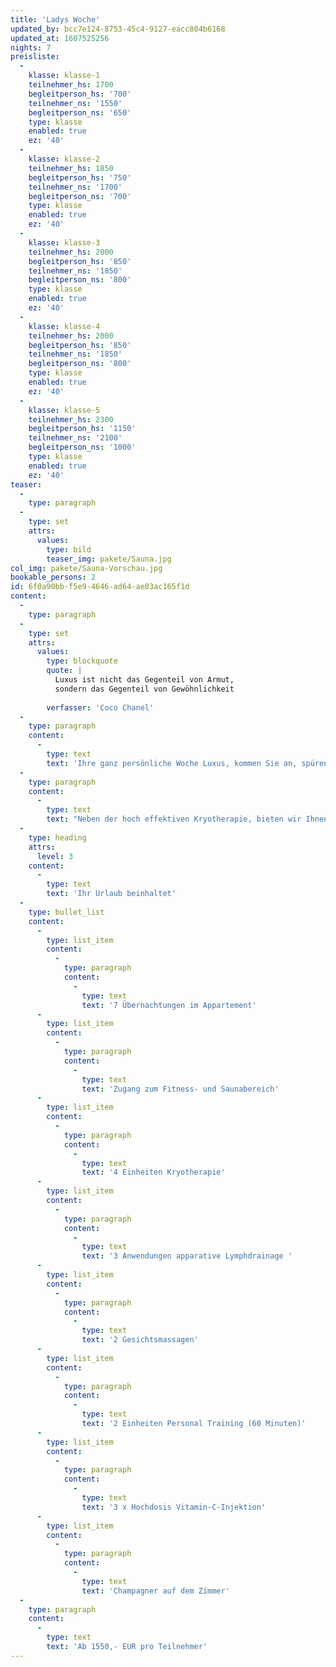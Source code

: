 ```yaml
---
title: 'Ladys Woche'
updated_by: bcc7e124-8753-45c4-9127-eacc804b6168
updated_at: 1607525256
nights: 7
preisliste:
  -
    klasse: klasse-1
    teilnehmer_hs: 1700
    begleitperson_hs: '700'
    teilnehmer_ns: '1550'
    begleitperson_ns: '650'
    type: klasse
    enabled: true
    ez: '40'
  -
    klasse: klasse-2
    teilnehmer_hs: 1850
    begleitperson_hs: '750'
    teilnehmer_ns: '1700'
    begleitperson_ns: '700'
    type: klasse
    enabled: true
    ez: '40'
  -
    klasse: klasse-3
    teilnehmer_hs: 2000
    begleitperson_hs: '850'
    teilnehmer_ns: '1850'
    begleitperson_ns: '800'
    type: klasse
    enabled: true
    ez: '40'
  -
    klasse: klasse-4
    teilnehmer_hs: 2000
    begleitperson_hs: '850'
    teilnehmer_ns: '1850'
    begleitperson_ns: '800'
    type: klasse
    enabled: true
    ez: '40'
  -
    klasse: klasse-5
    teilnehmer_hs: 2300
    begleitperson_hs: '1150'
    teilnehmer_ns: '2100'
    begleitperson_ns: '1000'
    type: klasse
    enabled: true
    ez: '40'
teaser:
  -
    type: paragraph
  -
    type: set
    attrs:
      values:
        type: bild
        teaser_img: pakete/Sauna.jpg
col_img: pakete/Sauna-Vorschau.jpg
bookable_persons: 2
id: 6f0a90bb-f5e9-4646-ad64-ae83ac165f1d
content:
  -
    type: paragraph
  -
    type: set
    attrs:
      values:
        type: blockquote
        quote: |
          Luxus ist nicht das Gegenteil von Armut, 
          sondern das Gegenteil von Gewöhnlichkeit
          
        verfasser: 'Coco Chanel'
  -
    type: paragraph
    content:
      -
        type: text
        text: 'Ihre ganz persönliche Woche Luxus, kommen Sie an, spüren Sie die Entschleunigung und genießen Sie die Annehmlichkeiten unserer Residenz. Schließen Sie die Augen, lauschen Sie den Tönen der Natur, verweilen Sie auf Ihrer Loggia mit einem Glas Champagner und tauchen Sie ein in den unendlichen Blick über die Weite unserer Insel. Ihre Wünsche sind unser Bedürfnis.  In einem persönlichen Gespräch nehmen wir auf, was wir für Sie tun dürfen und schenken Luxus.'
  -
    type: paragraph
    content:
      -
        type: text
        text: "Neben der hoch effektiven Kryotherapie, bieten wir Ihnen auch: Die \Lapparative Lymphdrainage. Sie wird die Beschaffenheit ihrer Beine deutlich verbessern. Flüssigkeitsansammlungen im Bereich von Hüfte und Oberschenkeln werden durch die komplexe physikalische Entstauungstherapie (KPE) aus dem Gewebe über die Lymphe zurück in den Blutkreislauf abtransportiert. Unerwünschte Verformungen nehmen an Umfang deutlich ab. "
  -
    type: heading
    attrs:
      level: 3
    content:
      -
        type: text
        text: 'Ihr Urlaub beinhaltet'
  -
    type: bullet_list
    content:
      -
        type: list_item
        content:
          -
            type: paragraph
            content:
              -
                type: text
                text: '7 Übernachtungen im Appartement'
      -
        type: list_item
        content:
          -
            type: paragraph
            content:
              -
                type: text
                text: 'Zugang zum Fitness- und Saunabereich'
      -
        type: list_item
        content:
          -
            type: paragraph
            content:
              -
                type: text
                text: '4 Einheiten Kryotherapie'
      -
        type: list_item
        content:
          -
            type: paragraph
            content:
              -
                type: text
                text: '3 Anwendungen apparative Lymphdrainage '
      -
        type: list_item
        content:
          -
            type: paragraph
            content:
              -
                type: text
                text: '2 Gesichtsmassagen'
      -
        type: list_item
        content:
          -
            type: paragraph
            content:
              -
                type: text
                text: '2 Einheiten Personal Training (60 Minuten)'
      -
        type: list_item
        content:
          -
            type: paragraph
            content:
              -
                type: text
                text: '3 x Hochdosis Vitamin-C-Injektion'
      -
        type: list_item
        content:
          -
            type: paragraph
            content:
              -
                type: text
                text: 'Champagner auf dem Zimmer'
  -
    type: paragraph
    content:
      -
        type: text
        text: 'Ab 1550,- EUR pro Teilnehmer'
---
```

